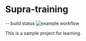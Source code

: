# Supra-training
-- build status ![example workflow](https://github.com/speedy4all/Supra-training/actions/workflows/main.yml/badge.svg)

This is a sample project for learning.
